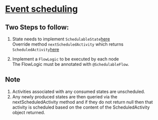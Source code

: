 # [Event scheduling](https://docs.corda.net/event-scheduling.html)

## Two Steps to follow:
  1. State needs to implement ```SchedulableState```[here](https://github.com/vardan10/Corda-schedulable-state/blob/master/heartbeat/src/main/kotlin/com/heartbeat/state/HeartState.kt#L20)<br/>
    Override method ```nextScheduledActivity``` which returns ```ScheduledActivity```[here](https://github.com/vardan10/Corda-schedulable-state/blob/master/heartbeat/src/main/kotlin/com/heartbeat/state/HeartState.kt#L25)<br/>
    
  2. Implement a ```FlowLogic``` to be executed by each node<br/>
    The FlowLogic must be annotated with ```@SchedulableFlow```.

## Note
1. Activities associated with any consumed states are unscheduled.
2. Any newly produced states are then queried via the nextScheduledActivity method and if they do not return null then that activity is scheduled based on the content of the ScheduledActivity object returned.
